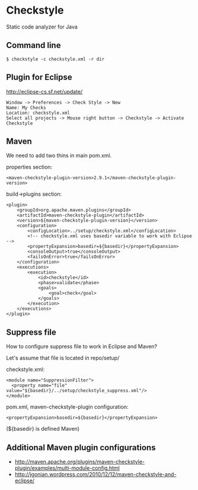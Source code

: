 # Checkstyle
Static code analyzer for Java

## Command line
	$ checkstyle -c checkstyle.xml -r dir

## Plugin for Eclipse
http://eclipse-cs.sf.net/update/

	Window -> Preferences -> Check Style -> New
	Name: My Checks
	Location: checkstyle.xml
	Select all projects -> Mouse right button -> Checkstyle -> Activate Checkstyle

## Maven
We need to add two thins in main pom.xml.

properties section:

	<maven-checkstyle-plugin-version>2.9.1</maven-checkstyle-plugin-version>

build->plugins section:

	<plugin>
		<groupId>org.apache.maven.plugins</groupId>
		<artifactId>maven-checkstyle-plugin</artifactId>
		<version>${maven-checkstyle-plugin-version}</version>
		<configuration>
			<configLocation>../setup/checkstyle.xml</configLocation>
			<!-- checkstyle.xml uses basedir variable to work with Eclipse -->
			<propertyExpansion>basedir=${basedir}</propertyExpansion>
			<consoleOutput>true</consoleOutput>
			<failsOnError>true</failsOnError>
		</configuration>
		<executions>
			<execution>
				<id>checkstyle</id>
				<phase>validate</phase>
				<goals>
					<goal>check</goal>
				</goals>
			</execution>
		</executions>
	</plugin>

## Suppress file
How to configure suppress file to work in Eclipse and Maven?

Let's assume that file is located in repo/setup/

checkstyle.xml:

	<module name="SuppressionFilter">
	  <property name="file" value="${basedir}/../setup/checkstyle_suppress.xml"/>
	</module>

pom.xml, maven-checkstyle-plugin configuration:

	<propertyExpansion>basedir=${basedir}</propertyExpansion>
(${basedir} is defined Maven)

## Additional Maven plugin configurations
* http://maven.apache.org/plugins/maven-checkstyle-plugin/examples/multi-module-config.html
* http://jgonian.wordpress.com/2010/12/12/maven-checkstyle-and-eclipse/
